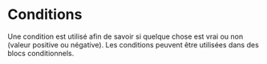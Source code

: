 # Conditions

Une condition est utilisé afin de savoir si quelque chose est vrai ou non (valeur positive ou négative).
Les conditions peuvent être utilisées dans des blocs conditionnels.